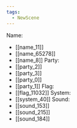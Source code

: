 ```yaml
---
tags:
  - NewScene
---
```

Name:
- [[name_11]]
- [[name_65278]]
- [[name_8]]
Party:
- [[party_2]]
- [[party_3]]
- [[party_0]]
- [[party_1]]
Flag:
- [[flag_11032]]
System:
- [[system_40]]
Sound:
- [[sound_153]]
- [[sound_215]]
- [[sound_184]]
